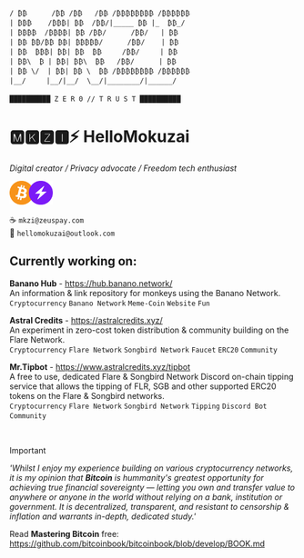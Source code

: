 ```
/ ₿₿      /₿₿ /₿₿   /₿₿ /₿₿₿₿₿₿₿₿ /₿₿₿₿₿₿
| ₿₿₿    /₿₿₿| ₿₿  /₿₿/|_____ ₿₿ |_  ₿₿_/
| ₿₿₿₿  /₿₿₿₿| ₿₿ /₿₿/      /₿₿/   | ₿₿  
| ₿₿ ₿₿/₿₿ ₿₿| ₿₿₿₿₿/      /₿₿/    | ₿₿  
| ₿₿  ₿₿₿| ₿₿| ₿₿  ₿₿     /₿₿/     | ₿₿  
| ₿₿\  ₿ | ₿₿| ₿₿\  ₿₿   /₿₿/      | ₿₿  
| ₿₿ \/  | ₿₿| ₿₿ \  ₿₿ /₿₿₿₿₿₿₿₿ /₿₿₿₿₿₿
|__/     |__/|__/  \__/|________/|______/

██████████ Z E R 0 // T R U S T ██████████
```
# 🅼🅺🆉🅸⚡ HelloMokuzai
*Digital creator / Privacy advocate / Freedom tech enthusiast*

[<img src="https://raw.githubusercontent.com/HelloMokuzai/LightningNode/main/images/ln-btc.png" alt="drawing" height="42"/>](https://github.com/HelloMokuzai/LightningNode)

☕ `mkzi@zeuspay.com`<Br>
💌 `hellomokuzai@outlook.com`

## Currently working on:

**Banano Hub** - https://hub.banano.network/<Br>
An information & link repository for monkeys using the Banano Network.<Br>
`Cryptocurrency` `Banano Network` `Meme-Coin` `Website` `Fun`

**Astral Credits** - https://astralcredits.xyz/<Br>
An experiment in zero-cost token distribution & community building on the Flare Network.<Br>
`Cryptocurrency` `Flare Network` `Songbird Network` `Faucet` `ERC20` `Community`

**Mr.Tipbot** - https://www.astralcredits.xyz/tipbot<Br>
A free to use, dedicated Flare & Songbird Network Discord on-chain tipping service that allows the tipping of FLR, SGB and other supported ERC20 tokens on the Flare & Songbird networks.<Br>
`Cryptocurrency` `Flare Network` `Songbird Network` `Tipping` `Discord Bot` `Community`

<Br>

> [!IMPORTANT]
> *'Whilst I enjoy my experience building on various cryptocurrency networks, it is my opinion that **Bitcoin** is hummanity's greatest opportunity for achieving true financial sovereignty — letting you own and transfer value to anywhere or anyone in the world without relying on a bank, institution or government. It is decentralized, transparent, and  resistant to censorship & inflation and warrants in-depth, dedicated study.'*
> 
> Read **Mastering Bitcoin** free: https://github.com/bitcoinbook/bitcoinbook/blob/develop/BOOK.md
